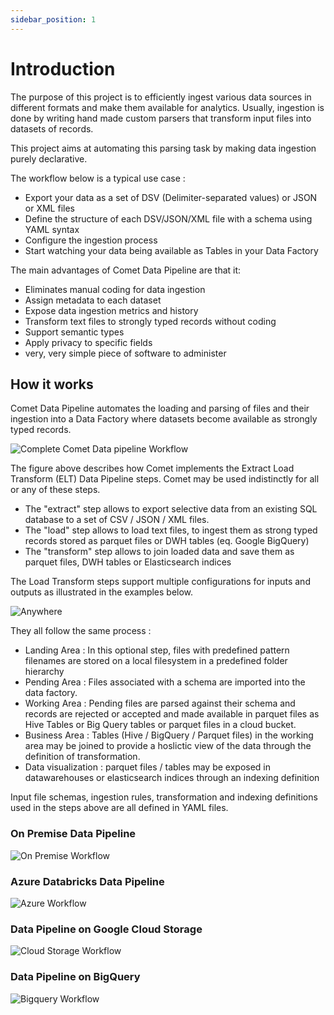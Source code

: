 ```yaml
---
sidebar_position: 1
---
```


# Introduction

The purpose of this project is to efficiently ingest various data
sources in different formats and make them available for analytics.
Usually, ingestion is done by writing hand made custom parsers that
transform input files into datasets of records.

This project aims at automating this parsing task by making data
ingestion purely declarative.

The workflow below is a typical use case :

* Export your data as a set of DSV (Delimiter-separated values) or JSON or XML files
* Define the structure of each DSV/JSON/XML file with a schema using YAML syntax
* Configure the ingestion process
* Start watching your data being available as Tables in your Data Factory


The main advantages of Comet Data Pipeline are that it:

* Eliminates manual coding for data ingestion
* Assign metadata to each dataset
* Expose data ingestion metrics and history
* Transform text files to strongly typed records without coding
* Support semantic types
* Apply privacy to specific fields
* very, very simple piece of software to administer


## How it works

Comet Data Pipeline automates the loading and parsing of files and
their ingestion into a Data Factory where datasets become
available as strongly typed records.

![Complete Comet Data pipeline Workflow]( /img/guide/workflow.png "Complete Comet Data pipeline Workflow")


The figure above describes how Comet implements the Extract Load Transform (ELT) Data Pipeline steps.
Comet may be used indistinctly for all or any of these steps.

* The "extract" step allows to export selective data from an existing SQL database to a set of CSV / JSON / XML files.
* The "load" step allows to load text files, to ingest them as strong typed records stored as parquet files or DWH tables (eq. Google BigQuery)
* The "transform" step allows to join loaded data and save them as parquet files, DWH tables or Elasticsearch indices

The Load Transform steps support multiple configurations for inputs and outputs as illustrated in the
examples below. 

![Anywhere]( /img/guide/anywhere.png "Anywhere")


They all follow the same process :

- Landing Area : In this optional step, files with predefined pattern filenames are stored on a local filesystem in a predefined folder hierarchy
- Pending Area : Files associated with a schema are imported into the data factory.
- Working Area : Pending files are parsed against their schema and records are rejected or accepted and made available in parquet files as Hive Tables or Big Query tables or parquet files in a cloud bucket.
- Business Area : Tables (Hive / BigQuery / Parquet files) in the working area may be joined to provide a hoslictic view of the data through the definition of transformation.
- Data visualization : parquet files / tables may be exposed in datawarehouses or elasticsearch indices through an indexing definition

Input file schemas, ingestion rules, transformation and indexing definitions used in the steps above are all defined in YAML files.

### On Premise Data Pipeline

![On Premise Workflow]( /img/guide/elt-onpremise.png )

### Azure Databricks Data Pipeline

![Azure Workflow]( /img/guide/elt-azure-databricks.png )


### Data Pipeline on Google Cloud Storage

![Cloud Storage Workflow]( /img/guide/elt-gcp-gcs.png )


### Data Pipeline on BigQuery

![Bigquery Workflow]( /img/guide/elt-gcp-bq.png )







